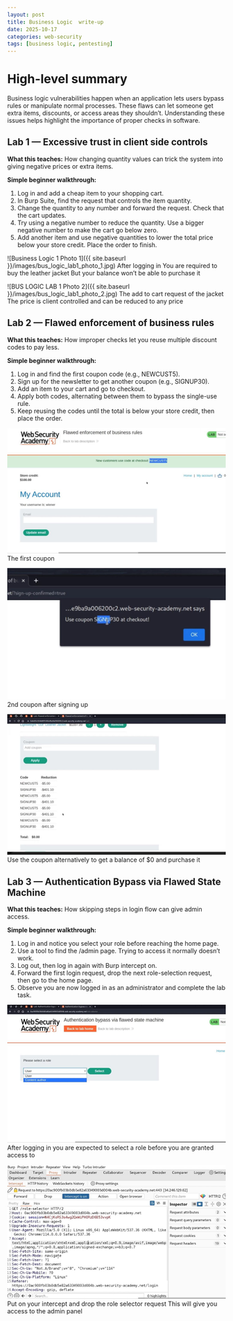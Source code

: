 ```yaml
---
layout: post
title: Business Logic  write-up
date: 2025-10-17
categories: web-security
tags: [business logic, pentesting]
---
```


# High-level summary
Business logic vulnerabilities happen when an application lets users bypass rules or manipulate normal processes. These flaws can let someone get extra items, discounts, or access areas they shouldn’t. Understanding these issues helps highlight the importance of proper checks in software.

## Lab 1 — Excessive trust in client side controls

**What this teaches:** How changing quantity values can trick the system into giving negative prices or extra items.

**Simple beginner walkthrough:**

1. Log in and add a cheap item to your shopping cart.
2. In Burp Suite, find the request that controls the item quantity.
3. Change the quantity to any number and forward the request. Check that the cart updates.
4. Try using a negative number to reduce the quantity. Use a bigger negative number to make the cart go below zero.
5. Add another item and use negative quantities to lower the total price below your store credit. Place the order to finish.

![Business Logic 1 Photo 1]({{ site.baseurl }}/images/bus_logic_lab1_photo_1.jpg)
After logging in 
You are required to buy the leather jacket
But your balance won’t be able to purchase it

![BUS LOGIC LAB 1 Photo 2]({{ site.baseurl }}/images/bus_logic_lab1_photo_2.jpg)
The add to cart request of the jacket
The price is client controlled and can be reduced to any price




## Lab 2 — Flawed enforcement of business rules

**What this teaches:** How improper checks let you reuse multiple discount codes to pay less.

**Simple beginner walkthrough:**

1. Log in and find the first coupon code (e.g., NEWCUST5).
2. Sign up for the newsletter to get another coupon (e.g., SIGNUP30).
3. Add an item to your cart and go to checkout.
4. Apply both codes, alternating between them to bypass the single-use rule.
5. Keep reusing the codes until the total is below your store credit, then place the order.

![image alt](https://github.com/Lispectree/web-sec/blob/6cd527c807c701226c9871142c7e48d1589805cc/web-security-labs/labs/business-logic/BUS%20LOGIC%20photo1%20lab2.jpg)
The first coupon

![image alt](https://github.com/Lispectree/web-sec/blob/a36fb4107e9cdae57a364df756aa041cfb921b22/web-security-labs/labs/business-logic/BUS%20LOGIC%20photo2%20lab2.jpg)
2nd coupon after signing up

![image alt](https://github.com/Lispectree/web-sec/blob/5daf4866636358cc01b2e7f5ed3db5cac7dbcb84/web-security-labs/labs/business-logic/BUS%20LOGIC%20photo3%20lab2.jpg)
Use the coupon alternatively to get a balance of $0 and purchase it





## Lab 3 — Authentication Bypass via Flawed State Machine

**What this teaches:** How skipping steps in login flow can give admin access.

**Simple beginner walkthrough:**

1. Log in and notice you select your role before reaching the home page.
2. Use a tool to find the /admin page. Trying to access it normally doesn’t work.
3. Log out, then log in again with Burp intercept on.
4. Forward the first login request, drop the next role-selection request, then go to the home page.
5. Observe you are now logged in as an administrator and complete the lab task.

![image alt](https://github.com/Lispectree/web-sec/blob/6f05485f85f1a2d676c031fed938e6c2b9683b83/web-security-labs/labs/business-logic/BUS%20LOGIC%20photo1%20lab3.jpg)
After logging in you are expected to select a role before you are granted access to

![image alt](https://github.com/Lispectree/web-sec/blob/fe3337010d2e7b42430f8674d053ac21dee83827/web-security-labs/labs/business-logic/BUS%20LOGIC%20photo2%20lab3.jpg)
Put on your intercept and drop the role selector request
This will give you access to the admin panel



